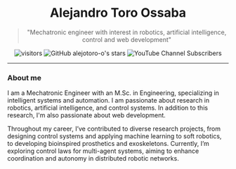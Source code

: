 <div align="center">

# Alejandro Toro Ossaba

> "Mechatronic engineer with interest in robotics, artificial intelligence, control and web development"

![visitors](https://visitor-badge.laobi.icu/badge?page_id=alejotoro-o)
![GitHub alejotoro-o's stars](https://img.shields.io/github/stars/alejotoro-o)
![YouTube Channel Subscribers](https://img.shields.io/youtube/channel/subscribers/UCbnRu3bIi7dvjurI7K0zOiA)
  
</div>

---

### About me

I am a Mechatronic Engineer with an M.Sc. in Engineering, specializing in intelligent systems and automation. I am passionate about research in robotics, artificial intelligence, and control systems. In addition to this research, I'm also passionate about web development.

Throughout my career, I’ve contributed to diverse research projects, from designing control systems and applying machine learning to soft robotics, to developing bioinspired prosthetics and exoskeletons. Currently, I’m exploring control laws for multi-agent systems, aiming to enhance coordination and autonomy in distributed robotic networks.
